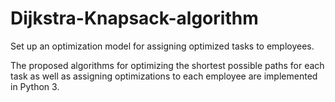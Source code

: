 # Dijkstra-Knapsack-algorithm
Set up an optimization model for assigning optimized tasks to employees.

The proposed algorithms for optimizing the shortest possible paths for each task as well as assigning optimizations to each employee are implemented in Python 3.
